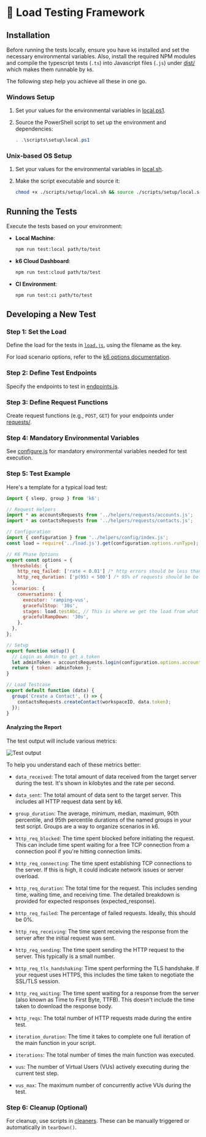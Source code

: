# 🧪 Load Testing Framework

## Installation

Before running the tests locally, ensure you have `k6` installed and set the necessary environmental variables. Also, install the required NPM modules and compile the typescript tests (`.ts`) into Javascript files (`.js`) under [dist/](./dist/) which makes them runnable by `k6`.

The following step help you achieve all these in one go.

### Windows Setup

1. Set your values for the environmental variables in [local.ps1](./scripts/setup/local.ps1).
2. Source the PowerShell script to set up the environment and dependencies:

   ```powershell
   . .\scripts\setup\local.ps1
   ```

### Unix-based OS Setup

1. Set your values for the environmental variables in [local.sh](./scripts/setup/local.sh).
2. Make the script executable and source it:

   ```bash
   chmod +x ./scripts/setup/local.sh && source ./scripts/setup/local.sh
   ```

## Running the Tests

Execute the tests based on your environment:

- **Local Machine**:
  ```bash
  npm run test:local path/to/test
  ```
- **k6 Cloud Dashboard**:
  ```bash
  npm run test:cloud path/to/test
  ```
- **CI Environment**:
  ```bash
  npm run test:ci path/to/test
  ```

## Developing a New Test

### Step 1: Set the Load

Define the load for the tests in [`load.js`](./scenarios/load.js), using the filename as the key.

For load scenario options, refer to the [k6 options documentation](https://k6.io/docs/using-k6/k6-options/reference/#scenarios).

### Step 2: Define Test Endpoints

Specify the endpoints to test in [endpoints.js](./helpers/config/endpoints.js).

### Step 3: Define Request Functions

Create request functions (e.g., `POST`, `GET`) for your endpoints under [requests/](./helpers/requests/).

### Step 4: Mandatory Environmental Variables

See [configure.js](./helpers/config/configure.js) for mandatory environmental variables needed for test execution.

### Step 5: Test Example

Here's a template for a typical load test:

```js
import { sleep, group } from 'k6';

// Request Helpers
import * as accountsRequests from '../helpers/requests/accounts.js';
import * as contactsRequests from '../helpers/requests/contacts.js';

// Configuration
import { configuration } from '../helpers/config/index.js';
const load = require('../load.js').get(configuration.options.runType);

// K6 Phase Options
export const options = {
  thresholds: {
    http_req_failed: ['rate < 0.01'] /* http errors should be less than 1% */,
    http_req_duration: ['p(95) < 500'] /* 95% of requests should be below 500ms */,
  },
  scenarios: {
    conversations: {
      executor: 'ramping-vus',
      gracefulStop: '30s',
      stages: load.testAbc, // This is where we get the load from what we set in Step 1
      gracefulRampDown: '30s',
    },
  },
};

// Setup
export function setup() {
  // Login as Admin to get a token
  let adminToken = accountsRequests.login(configuration.options.account.email, configuration.options.account.password);
  return { token: adminToken };
}

// Load Testcase
export default function (data) {
  group('Create a Contact', () => {
    contactsRequests.createContact(workspaceID, data.token);
  });
}
```

#### Analyzing the Report

The test output will include various metrics:

![Test output](https://github.com/mohsenny/taf-consumer/assets/1129811/d773b8e0-5e18-451c-95bd-88fd92a9330d)

To help you understand each of these metrics better:

- `data_received`: The total amount of data received from the target server during the test. It's shown in kilobytes and the rate per second.

- `data_sent`: The total amount of data sent to the target server. This includes all HTTP request data sent by k6.

- `group_duration`: The average, minimum, median, maximum, 90th percentile, and 95th percentile durations of the named groups in your test script. Groups are a way to organize scenarios in k6.

- `http_req_blocked`: The time spent blocked before initiating the request. This can include time spent waiting for a free TCP connection from a connection pool if you're hitting connection limits.

- `http_req_connecting`: The time spent establishing TCP connections to the server. If this is high, it could indicate network issues or server overload.

- `http_req_duration`: The total time for the request. This includes sending time, waiting time, and receiving time. The detailed breakdown is provided for expected responses (expected_response).

- `http_req_failed`: The percentage of failed requests. Ideally, this should be 0%.

- `http_req_receiving`: The time spent receiving the response from the server after the initial request was sent.

- `http_req_sending`: The time spent sending the HTTP request to the server. This typically is a small number.

- `http_req_tls_handshaking`: Time spent performing the TLS handshake. If your request uses HTTPS, this includes the time taken to negotiate the SSL/TLS session.

- `http_req_waiting`: The time spent waiting for a response from the server (also known as Time to First Byte, TTFB). This doesn't include the time taken to download the response body.

- `http_reqs`: The total number of HTTP requests made during the entire test.

- `iteration_duration`: The time it takes to complete one full iteration of the main function in your script.

- `iterations`: The total number of times the main function was executed.

- `vus`: The number of Virtual Users (VUs) actively executing during the current test step.

- `vus_max`: The maximum number of concurrently active VUs during the test.

### Step 6: Cleanup (Optional)

For cleanup, use scripts in [cleaners](./helpers/cleaners/). These can be manually triggered or automatically in `tearDown()`.